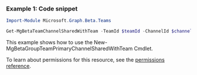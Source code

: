 ### Example 1: Code snippet

```powershell
Import-Module Microsoft.Graph.Beta.Teams

Get-MgBetaTeamChannelSharedWithTeam -TeamId $teamId -ChannelId $channelId
```
This example shows how to use the New-MgBetaGroupTeamPrimaryChannelSharedWithTeam Cmdlet.

To learn about permissions for this resource, see the [permissions reference](/graph/permissions-reference).

